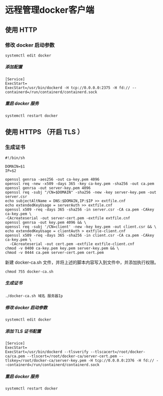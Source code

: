 # 远程管理docker客户端

## 使用 HTTP

### 修改 docker 启动参数

```
systemctl edit docker
```

##### 添加配置

```
[Service]
ExecStart=
ExecStart=/usr/bin/dockerd -H tcp://0.0.0.0:2375 -H fd:// --containerd=/run/containerd/containerd.sock
```

##### 重启 docker 服务

```
systemctl restart docker
```

## 使用 HTTPS （开启 TLS ）

### 生成证书

```shell
#!/bin/sh

DOMAIN=$1
IP=$2

openssl genrsa -aes256 -out ca-key.pem 4096
openssl req -new -x509 -days 365 -key ca-key.pem -sha256 -out ca.pem
openssl genrsa -out server-key.pem 4096
openssl req -subj "/CN=$DOMAIN" -sha256 -new -key server-key.pem -out server.csr
echo subjectAltName = DNS:$DOMAIN,IP:$IP >> extfile.cnf
echo extendedKeyUsage = serverAuth >> extfile.cnf
openssl x509 -req -days 365 -sha256 -in server.csr -CA ca.pem -CAkey ca-key.pem \
-CAcreateserial -out server-cert.pem -extfile extfile.cnf
openssl genrsa -out key.pem 4096 && \
openssl req -subj '/CN=client' -new -key key.pem -out client.csr && \
echo extendedKeyUsage = clientAuth > extfile-client.cnf
openssl x509 -req -days 365 -sha256 -in client.csr -CA ca.pem -CAkey ca-key.pem \
  -CAcreateserial -out cert.pem -extfile extfile-client.cnf
chmod -v 0400 ca-key.pem key.pem server-key.pem && \
chmod -v 0444 ca.pem server-cert.pem cert.pem
``` 

新建 docker-ca.sh 文件，并将上述的脚本内容写入到文件中，并添加执行权限。

```
chmod 755 docker-ca.sh
```

##### 生成证书

```
./docker-ca.sh 域名 服务器Ip
```

##### 修改 docker 启动参数

```
systemctl edit docker
```

##### 添加 TLS 证书配置

```
[Service]
ExecStart=
ExecStart=/usr/bin/dockerd --tlsverify --tlscacert=/root/docker-ca/ca.pem --tlscert=/root/docker-ca/server-cert.pem --tlskey=/root/docker-ca/server-key.pem -H tcp://0.0.0.0:2376 -H fd:// --containerd=/run/containerd/containerd.sock
```

##### 重启 docker 服务

```
systemctl restart docker
```
